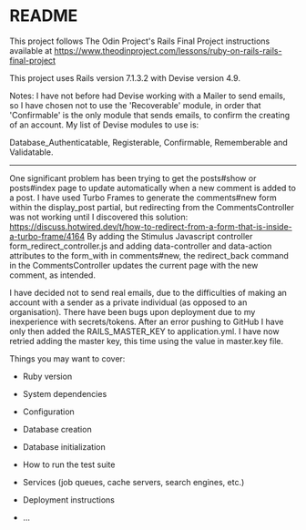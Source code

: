 # README

This project follows The Odin Project's Rails Final Project instructions available at https://www.theodinproject.com/lessons/ruby-on-rails-rails-final-project

This project uses Rails version 7.1.3.2 with Devise version 4.9.

Notes: I have not before had Devise working with a Mailer to send emails, so I have chosen not to use the 'Recoverable' module, in order that 'Confirmable' is the only module that sends emails, to confirm the creating of an account. My list of Devise modules to use is:

Database_Authenticatable, Registerable, Confirmable,
         Rememberable and Validatable.

-----------------

One significant problem has been trying to get the posts#show or posts#index page to update automatically when a new comment is added to a post. I have used Turbo Frames to generate the comments#new form within the display_post partial, but redirecting from the CommentsController was not working until I discovered this solution: 
https://discuss.hotwired.dev/t/how-to-redirect-from-a-form-that-is-inside-a-turbo-frame/4164
By adding the Stimulus Javascript controller form_redirect_controller.js and adding data-controller and data-action attributes to the form_with in comments#new, the redirect_back command in the CommentsController updates the current page with the new comment, as intended.

I have decided not to send real emails, due to the difficulties of making an account with a sender as a private individual (as opposed to an organisation).
There have been bugs upon deployment due to my inexperience with secrets/tokens. After an error pushing to GitHub I have only then added the RAILS_MASTER_KEY to application.yml.
I have now retried adding the master key, this time using the value in master.key file.


Things you may want to cover:

* Ruby version

* System dependencies

* Configuration

* Database creation

* Database initialization

* How to run the test suite

* Services (job queues, cache servers, search engines, etc.)

* Deployment instructions

* ...

